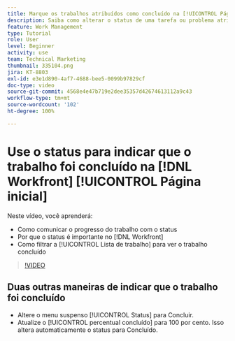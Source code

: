 ```yaml
---
title: Marque os trabalhos atribuídos como concluído na [!UICONTROL Página inicial]
description: Saiba como alterar o status de uma tarefa ou problema atribuído para indicar que foi concluído usando a [!UICONTROL Lista de trabalho]. Em seguida, filtre a lista para ver apenas os trabalhos concluídos.
feature: Work Management
type: Tutorial
role: User
level: Beginner
activity: use
team: Technical Marketing
thumbnail: 335104.png
jira: KT-8803
exl-id: e3e1d890-4af7-4688-bee5-0099b97829cf
doc-type: video
source-git-commit: 4568e4e47b719e2dee35357d42674613112a9c43
workflow-type: tm+mt
source-wordcount: '102'
ht-degree: 100%

---
```


# Use o status para indicar que o trabalho foi concluído na [!DNL Workfront] [!UICONTROL Página inicial]

Neste vídeo, você aprenderá:

* Como comunicar o progresso do trabalho com o status
* Por que o status é importante no [!DNL  Workfront]
* Como filtrar a [!UICONTROL Lista de trabalho] para ver o trabalho concluído

>[!VIDEO](https://video.tv.adobe.com/v/3444290/?quality=12&learn=on&enablevpops&captions=por_br)


## Duas outras maneiras de indicar que o trabalho foi concluído

* Altere o menu suspenso [!UICONTROL Status] para Concluir.
* Atualize o [!UICONTROL percentual concluído] para 100 por cento. Isso altera automaticamente o status para Concluído.

<!--
learn more URLs
-->
